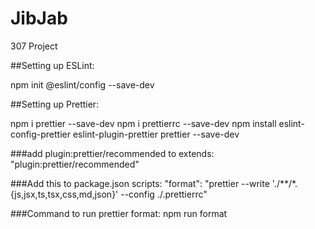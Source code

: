 # JibJab
307 Project


##Setting up ESLint:

npm init @eslint/config --save-dev


##Setting up Prettier:

npm i prettier --save-dev
npm i prettierrc --save-dev
npm install eslint-config-prettier eslint-plugin-prettier prettier --save-dev

###add plugin:prettier/recommended to extends:
    "plugin:prettier/recommended"

###Add this to package.json scripts:
	"format": "prettier --write './**/*.{js,jsx,ts,tsx,css,md,json}' --config ./.prettierrc"

###Command to run prettier format:
	npm run format

